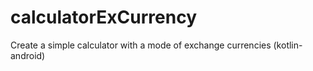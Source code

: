 # calculatorExCurrency
Create a simple calculator with a mode of exchange currencies (kotlin-android)
